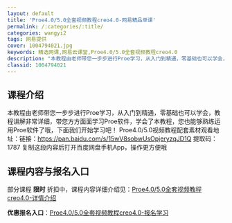 ```yaml
---
layout: default
title: 'Proe4.0/5.0全套视频教程creo4.0-网易精品单课'
permalink: /:categories/:title/
categories: wangyi2
tags: 网易提供
cover: 1004794021.jpg
keywords: 精选网课,网易云课堂,Proe4.0/5.0全套视频教程creo4.0
description: "本教程由老师带您一步步进行Proe学习，从入门到精通，零基础也可以学会，教程讲解非常详细，带您方方面面学习Proe软件，学会了本教程，您也能够熟练运用Proe软件了哦，下面我们开始学习吧！P"
classid: 1004794021
---
```


## 课程介绍

本教程由老师带您一步步进行Proe学习，从入门到精通，零基础也可以学会，教程讲解非常详细，带您方方面面学习Proe软件，学会了本教程，您也能够熟练运用Proe软件了哦，下面我们开始学习吧！
Proe4.0/5.0视频教程配套素材观看地址：链接：https://pan.baidu.com/s/15wV8sobwUsOpjeryzqJD1Q 
提取码：1787 
复制这段内容后打开百度网盘手机App，操作更方便哦

## 课程内容与报名入口

部分课程 **限时** 折扣中，课程内容详细介绍见：[Proe4.0/5.0全套视频教程creo4.0-详情介绍](https://study.163.com/course/introduction/1004794021.htm?share=1&shareId=1025206652&utm_campaign=share&utm_medium=iphoneShare&utm_source=&utm_u=1025206652)

**优惠报名入口**：[Proe4.0/5.0全套视频教程creo4.0-报名学习](https://study.163.com/course/introduction/1004794021.htm?share=1&shareId=1025206652&utm_campaign=share&utm_medium=iphoneShare&utm_source=&utm_u=1025206652)


